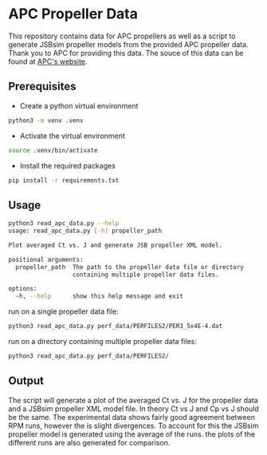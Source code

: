 # APC Propeller Data

This repository contains data for APC propellers as well as a script to generate JSBsim propeller models from the provided APC propeller data. Thank you to APC for providing this data. The souce of this data can be found at [APC's website](https://www.apcprop.com/technical-information/file-downloads/).

## Prerequisites

- Create a python virtual environment

```bash
python3 -m venv .venv
```

- Activate the virtual environment

```bash
source .venv/bin/activate
```

- Install the required packages

```bash
pip install -r requirements.txt
```

## Usage

```bash
python3 read_apc_data.py --help
usage: read_apc_data.py [-h] propeller_path

Plot averaged Ct vs. J and generate JSB propeller XML model.

positional arguments:
  propeller_path  The path to the propeller data file or directory
                  containing multiple propeller data files.

options:
  -h, --help      show this help message and exit
```

run on a single propeller data file:

```bash
python3 read_apc_data.py perf_data/PERFILES2/PER3_5x4E-4.dat
```

run on a directory containing multiple propeller data files:

```bash
python3 read_apc_data.py perf_data/PERFILES2/
```

## Output

The script will generate a plot of the averaged Ct vs. J for the propeller data and a JSBsim propeller XML model file. In theory Ct vs J and Cp vs J should be the same. The experimental data shows fairly good agreement between RPM runs, however the is slight divergences. To account for this the JSBsim propeller model is generated using the average of the runs. the plots of the different runs are also generated for comparison.